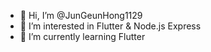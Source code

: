 - 👋 Hi, I’m @JunGeunHong1129
- 👀 I’m interested in Flutter & Node.js Express
- 🌱 I’m currently learning Flutter 

<!---
JunGeunHong1129/JunGeunHong1129 is a ✨ special ✨ repository because its `README.md` (this file) appears on your GitHub profile.
You can click the Preview link to take a look at your changes.
--->
